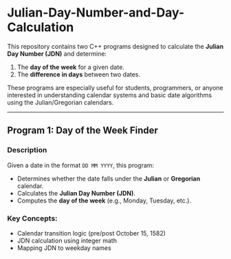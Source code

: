 # Julian-Day-Number-and-Day-Calculation

This repository contains two C++ programs designed to calculate the **Julian Day Number (JDN)** and determine:
1. The **day of the week** for a given date.
2. The **difference in days** between two dates.

These programs are especially useful for students, programmers, or anyone interested in understanding calendar systems and basic date algorithms using the Julian/Gregorian calendars.

---

## Program 1: Day of the Week Finder

### Description
Given a date in the format `DD MM YYYY`, this program:
- Determines whether the date falls under the **Julian** or **Gregorian** calendar.
- Calculates the **Julian Day Number (JDN)**.
- Computes the **day of the week** (e.g., Monday, Tuesday, etc.).

### Key Concepts:
- Calendar transition logic (pre/post October 15, 1582)
- JDN calculation using integer math
- Mapping JDN to weekday names

